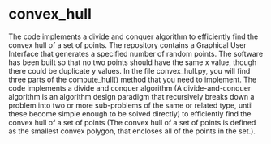# convex_hull
The code implements a divide and conquer algorithm to efficiently find the convex hull of a set of points.
The repository contains a Graphical User Interface that generates a specified number of random points. The
software has been built so that no two points should have the same x value, though there could be
duplicate y values.
In the file convex_hull.py, you will find three parts of the compute_hull() method that you need to implement.
The code implements a divide and conquer algorithm (A divide-and-conquer algorithm is an algorithm design paradigm that
recursively breaks down a problem into two or more sub-problems of the same or related type, until these become simple enough 
to be solved directly) to efficiently find the convex hull of a set of points (The convex hull of a set of points is defined as the 
smallest convex polygon, that encloses all of the points in the set.).

